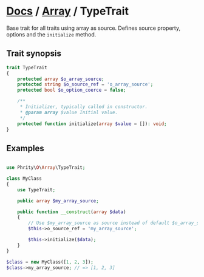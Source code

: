 # [Docs](../../README.md) / [Array](../Array.md) / TypeTrait

Base trait for all traits using array as source.
Defines source property, options and the `initialize` method.

## Trait synopsis

```php
trait TypeTrait
{
    protected array $o_array_source;
    protected string $o_source_ref = 'o_array_source';
    protected bool $o_option_coerce = false;

    /**
     * Initializer, typically called in constructor.
     * @param array $value Initial value.
     */
    protected function initialize(array $value = []): void;
}

```

## Examples

```php

use Phrity\O\Array\TypeTrait;

class MyClass
{
    use TypeTrait;

    public array $my_array_source;

    public function __construct(array $data)
    {
        // Use $my_array_source as source instead of default $o_array_source
        $this->o_source_ref = 'my_array_source';

        $this->initialize($data);
    }
}

$class = new MyClass([1, 2, 3]);
$class->my_array_source; // => [1, 2, 3]
```
